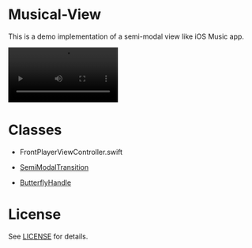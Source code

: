 # Musical-View

This is a demo implementation of a semi-modal view like iOS Music app.

<video autoplay width=222 src="demo.mp4"></video>

# Classes

- FrontPlayerViewController.swift

- [SemiModalTransition](https://github.com/usagimaru/SemiModalTransition)

- [ButterflyHandle](https://github.com/usagimaru/SemiModalTransition)

# License

See [LICENSE](LICENSE) for details.
